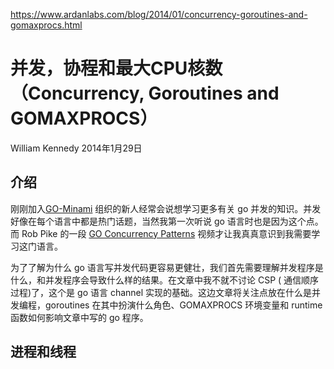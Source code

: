 
https://www.ardanlabs.com/blog/2014/01/concurrency-goroutines-and-gomaxprocs.html

# 并发，协程和最大CPU核数（Concurrency, Goroutines and GOMAXPROCS）

William Kennedy 2014年1月29日

## 介绍

刚刚加入[GO-Minami](http://www.meetup.com/Go-Miami/) 组织的新人经常会说想学习更多有关 go 并发的知识。并发好像在每个语言中都是热门话题，当然我第一次听说 go 语言时也是因为这个点。而 Rob Pike 的一段 [GO Concurrency Patterns](http://www.youtube.com/watch?v=f6kdp27TYZs) 视频才让我真真意识到我需要学习这门语言。

为了了解为什么 go 语言写并发代码更容易更健壮，我们首先需要理解并发程序是什么，和并发程序会导致什么样的结果。在文章中我不就不讨论 CSP (
通信顺序过程)了，这个是 go 语言 channel 实现的基础。这边文章将关注点放在什么是并发编程，goroutines 在其中扮演什么角色、GOMAXPROCS 环境变量和 runtime 函数如何影响文章中写的 go 程序。

## 进程和线程



